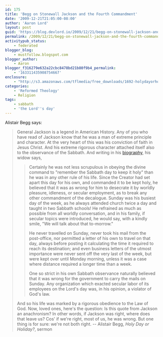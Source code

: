 ```yaml
---
id: 175
title: 'Begg on Stonewall Jackson and the Fourth Commandment'
date: '2009-12-21T21:05:00-08:00'
author: 'Aaron Lord'
layout: post
guid: 'https://blog.devlord.io/2009/12/21/begg-on-stonewall-jackson-and-the-fourth-commandment/'
permalink: /2009/12/21/begg-on-stonewall-jackson-and-the-fourth-commandment/
activitypub_status:
    - federated
blogger_blog:
    - mustfollow.blogspot.com
blogger_author:
    - Aaron
blogger_f316279e632a22cbc8478bd21b80f9b4_permalink:
    - '163311435908754667'
enclosure:
    - "http://s3.amazonaws.com/tflmedia/free_downloads/1692-holydayorholidaypartone.mp3\n23012541\naudio/mpeg\n"
categories:
    - 'Reformed Theology'
    - Religion
tags:
    - sabbath
    - 'the Lord''s day'
---
```


Alistair Begg says:

> General Jackson is a legend in American History.  Any of you who have read of Jackson know that he was a man of extreme principle and character.  At the very heart of this was his conviction of faith in Jesus Christ.  And his extreme rigorous character attached itself also to the observance of the Sabbath.  And writing in his <a href="http://books.google.com/books?id=D_BSA0GZn8QC&amp;pg=PA74&amp;ei=MOAvS7rAFYuolQSOxejSAw&amp;cd=1#v=onepage&amp;q=&amp;f=false">biography</a>, his widow says,
> 
> > Certainly he was not less scrupulous in obeying the divine command to "remember the Sabbath day to keep it holy" than he was in any other rule of his life. Since the Creator had set apart this day for his own, and commanded it to be kept holy, he believed that it was as wrong for him to desecrate it by worldly pleasure, idleness, or secular employment, as to break any other commandment of the decalogue. Sunday was his busiest day of the week, as he always attended church twice a day and taught in two Sabbath schools! He refrained as much as possible from all worldly conversation, and in his family, if secular topics were introduced, he would say, with a kindly smile, "We will talk about that to-morrow."
> >
> > He never travelled on Sunday, never took his mail from the post-office, nor permitted a letter of his own to travel on that day, always before posting it calculating the time it required to reach its destination; and even business letters of the utmost importance were never sent off the very last of the week, but were kept over until Monday morning, unless it was a case where distance required a longer time than a week.
> >
> > One so strict in his own Sabbath observance naturally believed that it was wrong for the government to carry the mails on Sunday. Any organization which exacted secular labor of its employees on the Lord's day was, in his opinion, a violator of God's law.
> 
> And so his life was marked by a rigorous obedience to the Law of God.  Now, loved ones, here's the question: Is this quote from Jackson an anachronism?  In other words, if Jackson was right, where does that leave us?  Cos' if we're right, most of us, he was wrong.  But one thing is for sure: we're not both right.  -- Alistair Begg, <i><span class="removed_link" title="http://s3.amazonaws.com/tflmedia/free_downloads/1692-holydayorholidaypartone.mp3">Holy Day or Holiday?</span></i>, sermon